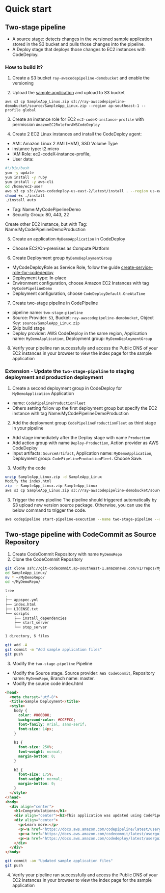 # Quick start

## Two-stage pipeline

- A source stage: detects changes in the versioned sample application stored in the S3 bucket and pulls those changes into the pipeline.
- A Deploy stage that deploys those changes to EC2 instances with CodeDeploy.

### How to build it?

1. Create a S3 bucket `ray-awscodepipeline-demobucket` and enable the versioning

2. Upload the [sample application](https://docs.aws.amazon.com/codepipeline/latest/userguide/samples/SampleApp_Linux.zip) and upload to S3 bucket

```
aws s3 cp SampleApp_Linux.zip s3://ray-awscodepipeline-demobucket/source/SampleApp_Linux.zip --region ap-southeast-1 --profile global
```

3. Create an instance role for EC2 `ec2-codeX-instance-profile` with permission `AmazonEC2RoleforAWSCodeDeploy`
 
4. Create 2 EC2 Linux instances and install the CodeDeploy agent: 

- AMI: Amazon Linux 2 AMI (HVM), SSD Volume Type
- instance type: t2.micro
- IAM Role: ec2-codeX-instance-profile,
- User data: 
 
```bash
#!/bin/bash
yum -y update
yum install -y ruby
yum install -y aws-cli
cd /home/ec2-user
aws s3 cp s3://aws-codedeploy-us-east-2/latest/install . --region us-east-2
chmod +x ./install
./install auto
```

- Tag: Name:MyCodePipelineDemo
- Security Group: 80, 443, 22

Create other EC2 instance, but with Tag: Name:MyCodePipelineDemoProduction

5. Create an application `MyDemoApplication` in CodeDeploy
- Choose EC2/On-premises as Compute Platform

6. Create Deployment group `MyDemoDeploymentGroup`
- MyCodeDeployRole as Service Role, follow the guide [create-service-role-for-codedeploy](https://docs.aws.amazon.com/codedeploy/latest/userguide/getting-started-create-service-role.html)
- Deployment type: In-place
- Environment configuration, choose Amazon EC2 Instances with tag `MyCodePipelineDemo`
- Deployment configuration, choose `CodeDeployDefault.OneAtaTime`

7. Create two-stage pipeline in CodePipeline
- pipeline name: `two-stage-pipeline`
- Source: Provider: `S3`, Bucket: `ray-awscodepipeline-demobucket`, Object Key: `source/SampleApp_Linux.zip`
- Skip build stage
- Deploy provider: AWS CodeDeploy in the same region, Application name: `MyDemoApplication`, Deployment group: `MyDemoDeploymentGroup`

8. Verify your pipeline ran successfully and access the Public DNS of your EC2 instances in your browser to view the index page for the sample application

### Extension - Update the `two-stage-pipeline` to staging deployment and production deployment
1. Create a second deployment group in CodeDeploy for `MyDemoApplication` Application
- name: `CodePipelineProductionFleet`
- Others setting follow up the first deployment group but specify the EC2 instance with tag Name:MyCodePipelineDemoProduction

2. Add the deployment group `CodePipelineProductionFleet` as third stage in your pipeline
- Add stage immediately after the Deploy stage with name `Production`
- Add action group with name `Deploy-Production`, Action provider as AWS CodeDeploy
- Input artifacts: `SourceArtifact`, Application name: `MyDemoApplication`, Deployment group: `CodePipelineProductionFleet`. Choose Save.

3. Modify the code
```bash
unzip SampleApp_Linux.zip -d SampleApp_Linux
Modify the index.html
zip -r SampleApp_Linux.zip SampleApp_Linux
aws s3 cp SampleApp_Linux.zip s3://ray-awscodepipeline-demobucket/source/SampleApp_Linux.zip --region ap-southeast-1 --profile global
```

3. Trigger the new pipeline
The pipeline should triggered automatically by S3 upload new version source package. Otherwise, you can use the below command to trigger the code.
```bash
aws codepipeline start-pipeline-execution --name two-stage-pipeline --region ap-southeast-1 --profile global
```

## Two-stage pipeline with CodeCommit as Source Repository
1. Create CodeCommit Repository with name `MyDemoRepo`
2. Clone the CodeCommit Repository

```bash
git clone ssh://git-codecommit.ap-southeast-1.amazonaws.com/v1/repos/MyDemoRepo
cd SampleApp_Linux/
mv * ~/MyDemoRepo/
cd ~/MyDemoRepo/

tree
.
├── appspec.yml
├── index.html
├── LICENSE.txt
└── scripts
    ├── install_dependencies
    ├── start_server
    └── stop_server

1 directory, 6 files

git add -A
git commit -m "Add sample application files"
git push
```

3. Modify the `two-stage-pipeline` Pipeline
- Modify the Source stage. Source provider: `AWS CodeCommit`, Repository name: `MyDemoRepo`, Branch name: master.
- Modify the source code index.html
```html
<head>
  <meta charset="utf-8">
  <title>Sample Deployment</title>
  <style>
    body {
      color: #000000;
      background-color: #CCFFCC;
      font-family: Arial, sans-serif;
      font-size: 14px;
    }
    
    h1 {
      font-size: 250%;
      font-weight: normal;
      margin-bottom: 0;
    }
    
    h2 {
      font-size: 175%;
      font-weight: normal;
      margin-bottom: 0;
    }
  </style>
</head>
<body>
  <div align="center">
    <h1>Congratulations</h1>
    <div align="center"><h2>This application was updated using CodePipeline, CodeCommit, and CodeDeploy.</h2></div>
    <div align="center">
      <p>Learn more:</p> 
      <p><a href="https://docs.aws.amazon.com/codepipeline/latest/userguide/">CodePipeline User Guide</a></p>
      <p><a href="https://docs.aws.amazon.com/codecommit/latest/userguide/">CodeCommit User Guide</a></p>
      <p><a href="https://docs.aws.amazon.com/codedeploy/latest/userguide/">CodeDeploy User Guide</a></p>
    </div>
  </div>
</body>
```

```bash
git commit -am "Updated sample application files"
git push
```

4. Verify your pipeline ran successfully and access the Public DNS of your EC2 instances in your browser to view the index page for the sample application
